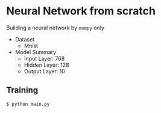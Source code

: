 # Neural Network from scratch
Building a neural network by `numpy` only

* Dataset
    * Mnist
* Model Summary
    * Input Layer: 768
    * Hidden Layer: 128
    * Output Layer: 10
## Training
```bash
$ python main.py
```